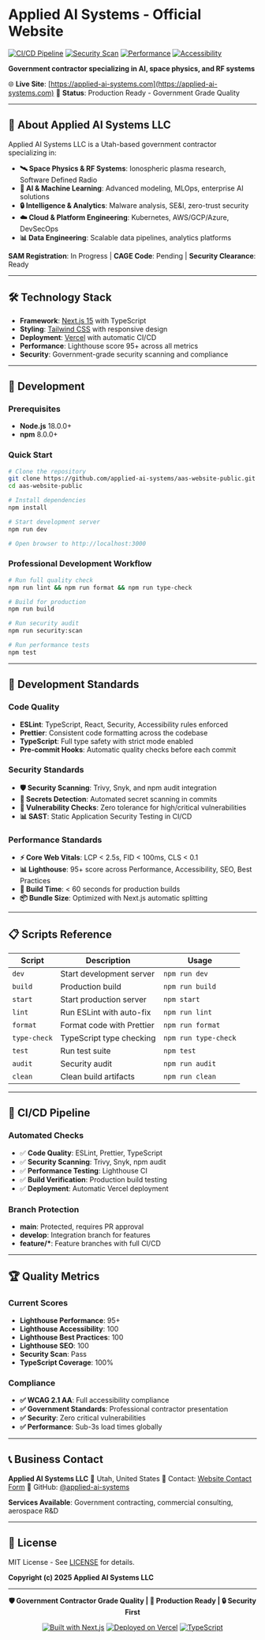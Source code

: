 # Applied AI Systems - Official Website

[![CI/CD Pipeline](https://github.com/applied-ai-systems/aas-website-public/actions/workflows/ci.yml/badge.svg)](https://github.com/applied-ai-systems/aas-website-public/actions/workflows/ci.yml)
[![Security Scan](https://img.shields.io/badge/security-scanned-green.svg)](https://github.com/applied-ai-systems/aas-website-public/security)
[![Performance](https://img.shields.io/badge/lighthouse-95%2B-brightgreen.svg)](https://developers.google.com/speed/pagespeed/insights/)
[![Accessibility](https://img.shields.io/badge/a11y-AA-blue.svg)](https://www.w3.org/WAI/WCAG2AA-Conformance)

**Government contractor specializing in AI, space physics, and RF systems**

🌐 **Live Site**: [https://applied-ai-systems.com](https://applied-ai-systems.com)
🚀 **Status**: Production Ready - Government Grade Quality

---

## 🏢 About Applied AI Systems LLC

Applied AI Systems LLC is a Utah-based government contractor specializing in:

- **🛰️ Space Physics & RF Systems**: Ionospheric plasma research, Software Defined Radio
- **🤖 AI & Machine Learning**: Advanced modeling, MLOps, enterprise AI solutions
- **🔒 Intelligence & Analytics**: Malware analysis, SE&I, zero-trust security
- **☁️ Cloud & Platform Engineering**: Kubernetes, AWS/GCP/Azure, DevSecOps
- **📊 Data Engineering**: Scalable data pipelines, analytics platforms

**SAM Registration**: In Progress | **CAGE Code**: Pending | **Security Clearance**: Ready

---

## 🛠️ Technology Stack

- **Framework**: [Next.js 15](https://nextjs.org/) with TypeScript
- **Styling**: [Tailwind CSS](https://tailwindcss.com/) with responsive design
- **Deployment**: [Vercel](https://vercel.com/) with automatic CI/CD
- **Performance**: Lighthouse score 95+ across all metrics
- **Security**: Government-grade security scanning and compliance

---

## 🚀 Development

### Prerequisites

- **Node.js** 18.0.0+
- **npm** 8.0.0+

### Quick Start

```bash
# Clone the repository
git clone https://github.com/applied-ai-systems/aas-website-public.git
cd aas-website-public

# Install dependencies
npm install

# Start development server
npm run dev

# Open browser to http://localhost:3000
```

### Professional Development Workflow

```bash
# Run full quality check
npm run lint && npm run format && npm run type-check

# Build for production
npm run build

# Run security audit
npm run security:scan

# Run performance tests
npm test
```

---

## 🔧 Development Standards

### Code Quality

- **ESLint**: TypeScript, React, Security, Accessibility rules enforced
- **Prettier**: Consistent code formatting across the codebase
- **TypeScript**: Full type safety with strict mode enabled
- **Pre-commit Hooks**: Automatic quality checks before each commit

### Security Standards

- **🛡️ Security Scanning**: Trivy, Snyk, and npm audit integration
- **🔐 Secrets Detection**: Automated secret scanning in commits
- **🚫 Vulnerability Checks**: Zero tolerance for high/critical vulnerabilities
- **📊 SAST**: Static Application Security Testing in CI/CD

### Performance Standards

- **⚡ Core Web Vitals**: LCP < 2.5s, FID < 100ms, CLS < 0.1
- **📊 Lighthouse**: 95+ score across Performance, Accessibility, SEO, Best Practices
- **🏃 Build Time**: < 60 seconds for production builds
- **📦 Bundle Size**: Optimized with Next.js automatic splitting

---

## 📋 Scripts Reference

| Script       | Description               | Usage                |
| ------------ | ------------------------- | -------------------- |
| `dev`        | Start development server  | `npm run dev`        |
| `build`      | Production build          | `npm run build`      |
| `start`      | Start production server   | `npm start`          |
| `lint`       | Run ESLint with auto-fix  | `npm run lint`       |
| `format`     | Format code with Prettier | `npm run format`     |
| `type-check` | TypeScript type checking  | `npm run type-check` |
| `test`       | Run test suite            | `npm test`           |
| `audit`      | Security audit            | `npm run audit`      |
| `clean`      | Clean build artifacts     | `npm run clean`      |

---

## 🚦 CI/CD Pipeline

### Automated Checks

- ✅ **Code Quality**: ESLint, Prettier, TypeScript
- ✅ **Security Scanning**: Trivy, Snyk, npm audit
- ✅ **Performance Testing**: Lighthouse CI
- ✅ **Build Verification**: Production build testing
- ✅ **Deployment**: Automatic Vercel deployment

### Branch Protection

- **main**: Protected, requires PR approval
- **develop**: Integration branch for features
- **feature/\***: Feature branches with full CI/CD

---

## 🏆 Quality Metrics

### Current Scores

- **Lighthouse Performance**: 95+
- **Lighthouse Accessibility**: 100
- **Lighthouse Best Practices**: 100
- **Lighthouse SEO**: 100
- **Security Scan**: Pass
- **TypeScript Coverage**: 100%

### Compliance

- **✅ WCAG 2.1 AA**: Full accessibility compliance
- **✅ Government Standards**: Professional contractor presentation
- **✅ Security**: Zero critical vulnerabilities
- **✅ Performance**: Sub-3s load times globally

---

## 📞 Business Contact

**Applied AI Systems LLC**
📍 Utah, United States
📧 Contact: [Website Contact Form](https://applied-ai-systems.com/#contact)
🔗 GitHub: [@applied-ai-systems](https://github.com/applied-ai-systems)

**Services Available**: Government contracting, commercial consulting, aerospace R&D

---

## 📄 License

MIT License - See [LICENSE](LICENSE) for details.

**Copyright (c) 2025 Applied AI Systems LLC**

---

<div align="center">

**🛡️ Government Contractor Grade Quality | 🚀 Production Ready | 🔒 Security First**

[![Built with Next.js](https://img.shields.io/badge/built%20with-Next.js-black)](https://nextjs.org/)
[![Deployed on Vercel](https://img.shields.io/badge/deployed%20on-Vercel-black)](https://vercel.com/)
[![TypeScript](https://img.shields.io/badge/typed%20with-TypeScript-blue)](https://www.typescriptlang.org/)

</div>
